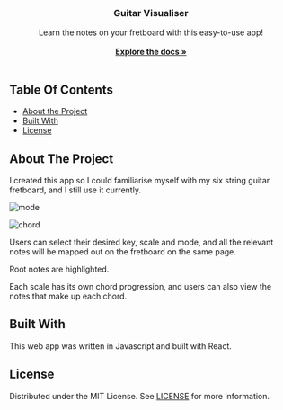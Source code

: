 <br/>
<p align="center">
  </a>

  <h3 align="center">Guitar Visualiser</h3>

  <p align="center">
    Learn the notes on your fretboard with this easy-to-use app!
    <br/>
    <br/>
    <a href="https://github.com/yh13431/guitar-visualiser"><strong>Explore the docs »</strong></a>
    <br/>
    <br/>
  </p>
</p>


## Table Of Contents

* [About the Project](#about-the-project)
* [Built With](#built-with)
* [License](#license)


## About The Project

I created this app so I could familiarise myself with my six string guitar fretboard, and  I still use it currently.

![mode](https://github.com/yh13431/guitar-visualiser/assets/106964833/8a09ea00-1200-4fd6-86e4-6fed7dd3a185)

![chord](https://github.com/yh13431/guitar-visualiser/assets/106964833/38e49f79-26b7-4edf-bb64-bd180311d9d6)

Users can select their desired key, scale and mode, and all the relevant notes will be mapped out on the fretboard on the same page. 

Root notes are highlighted. 

Each scale has its own chord progression, and users can also view the notes that make up each chord.

## Built With

This web app was written in Javascript and built with React. 

## License

Distributed under the MIT License. See [LICENSE](https://github.com/yh13431/guitar-visualiser/blob/main/LICENSE.md) for more information.

